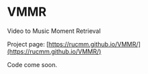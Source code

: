 # VMMR
Video to Music Moment Retrieval

Project page: [https://rucmm.github.io/VMMR/](https://rucmm.github.io/VMMR/)

Code come soon.
